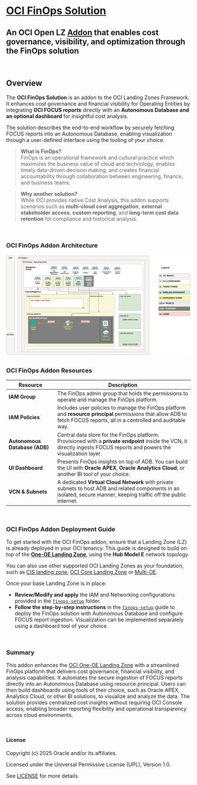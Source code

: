 # **[OCI FinOps Solution](#)**
## **An OCI Open LZ [Addon](#) that enables cost governance, visibility, and optimization through the FinOps solution**
&nbsp;

## **Overview**

The **OCI FinOps Solution** is an addon to the OCI Landing Zones Framework. It enhances cost governance and financial visibility for Operating Entities by integrating **OCI FOCUS reports** directly with an **Autonomous Database and an optional dashboard** for insightful cost analysis.

The solution describes the end-to-end workflow by securely fetching FOCUS reports into an Autonomous Database, enabling visualization through a user-defined interface using the tooling of your choice.

> **What is FinOps?**  
> FinOps is an operational framework and cultural practice which maximizes the business value of cloud and technology, enables timely data-driven decision making, and creates financial accountability through collaboration between engineering, finance, and business teams.

> **Why another solution?**  
> While OCI provides native Cost Analysis, this addon supports scenarios such as **multi‑cloud cost aggregation**, **external stakeholder access**, **custom reporting**, and **long‑term cost data retention** for compliance and historical analysis.

&nbsp;

### OCI FinOps Addon Architecture

<img src="images/OCI_FinOps_Arch.png" width="900">

### OCI FinOps Addon Resources

| **Resource**              | **Description** |
|---------------------------|------------------|
| **IAM Group**             | The FinOps admin group that holds the permissions to operate and manage the FinOps platform. |
| **IAM Policies**          | Includes user policies to manage the FinOps platform and **resource principal** permissions that allow ADB to fetch FOCUS reports, all in a controlled and auditable way. |
| **Autonomous Database (ADB)** | Central data store for the FinOps platform. Provisioned with a **private endpoint** inside the VCN, it directly ingests FOCUS reports and powers the visualization layer. |
| **UI Dashboard**          | Presents FinOps insights on top of ADB. You can build the UI with **Oracle APEX**, **Oracle Analytics Cloud**, or another BI tool of your choice. |
| **VCN & Subnets**         | A dedicated **Virtual Cloud Network** with private subnets to host ADB and related components in an isolated, secure manner, keeping traffic off the public internet. |

&nbsp;

### OCI FinOps Addon Deployment Guide

To get started with the OCI FinOps addon, ensure that a Landing Zone (LZ) is already deployed in your OCI tenancy. This guide is designed to build on top of the [**One-OE Landing Zone**](https://github.com/oci-landing-zones/oci-landing-zone-operating-entities/tree/master/blueprints/one-oe/runtime/one-stack), using the **Hub Model E** network topology.

You can also use other supported OCI Landing Zones as your foundation, such as [CIS landing zone](https://github.com/oci-landing-zones/oci-cis-landingzone-quickstart), [OCI Core Landing Zone](https://github.com/oci-landing-zones/terraform-oci-core-landingzone) or [Multi-OE](https://github.com/oci-landing-zones/oci-landing-zone-operating-entities/tree/master/blueprints/multi-oe/generic_v1/runtime).

Once your base Landing Zone is in place:

- **Review/Modify and apply** the IAM and Networking configurations provided in the [`finops-setup`](finops-setup) folder.
- **Follow the step-by-step instructions** in the [`finops-setup`](finops-setup) guide to deploy the FinOps solution with Autonomous Database and configure FOCUS report ingestion. Visualization can be implemented separately using a dashboard tool of your choice.


&nbsp;

### Summary

This addon enhances the [OCI One-OE Landing Zone](https://github.com/oci-landing-zones/oci-landing-zone-operating-entities/tree/master/blueprints/one-oe/runtime/one-stack) with a streamlined FinOps platform that delivers cost governance, financial visibility, and analysis capabilities. It automates the secure ingestion of FOCUS reports directly into an Autonomous Database using resource principal. Users can then build dashboards using tools of their choice, such as Oracle APEX, Analytics Cloud, or other BI solutions, to visualize and analyze the data. The solution provides centralized cost insights without requiring OCI Console access, enabling broader reporting flexibility and operational transparency across cloud environments.



&nbsp;

#### License
Copyright (c) 2025 Oracle and/or its affiliates.

Licensed under the Universal Permissive License (UPL), Version 1.0.

See [LICENSE](/LICENSE.txt) for more details.
